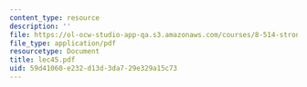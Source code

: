 ```yaml
---
content_type: resource
description: ''
file: https://ol-ocw-studio-app-qa.s3.amazonaws.com/courses/8-514-strongly-correlated-systems-in-condensed-matter-physics-fall-2003/59d41060e232d13d3da729e329a15c73_lec45.pdf
file_type: application/pdf
resourcetype: Document
title: lec45.pdf
uid: 59d41060-e232-d13d-3da7-29e329a15c73
---
```

